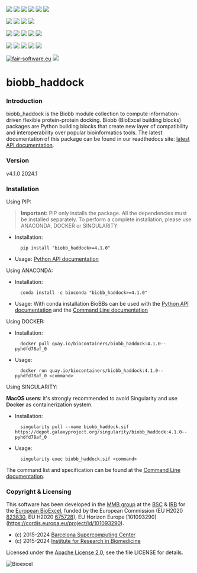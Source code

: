 [![](https://img.shields.io/github/v/tag/bioexcel/biobb_haddock?label=Version)](https://GitHub.com/bioexcel/biobb_haddock/tags/)
[![](https://img.shields.io/pypi/v/biobb-haddock.svg?label=Pypi)](https://pypi.python.org/pypi/biobb-haddock/)
[![](https://img.shields.io/conda/vn/bioconda/biobb_haddock?label=Conda)](https://anaconda.org/bioconda/biobb_haddock)
[![](https://img.shields.io/conda/dn/bioconda/biobb_haddock?label=Conda%20Downloads)](https://anaconda.org/bioconda/biobb_haddock)
[![](https://img.shields.io/badge/Docker-Quay.io-blue)](https://quay.io/repository/biocontainers/biobb_haddock?tab=tags)
[![](https://img.shields.io/badge/Singularity-GalaxyProject-blue)](https://depot.galaxyproject.org/singularity/biobb_haddock:4.1.0--pyhdfd78af_0)

[![](https://img.shields.io/badge/OS-Unix%20%7C%20MacOS-blue)](https://github.com/bioexcel/biobb_haddock)
[![](https://img.shields.io/pypi/pyversions/biobb-haddock.svg?label=Python%20Versions)](https://pypi.org/project/biobb-haddock/)
[![](https://img.shields.io/badge/License-Apache%202.0-blue.svg)](https://opensource.org/licenses/Apache-2.0)
[![](https://img.shields.io/badge/Open%20Source%3f-Yes!-blue)](https://github.com/bioexcel/biobb_haddock)

[![](https://readthedocs.org/projects/biobb-haddock/badge/?version=latest&label=Docs)](https://biobb-haddock.readthedocs.io/en/latest/?badge=latest)
[![](https://img.shields.io/website?down_message=Offline&label=Biobb%20Website&up_message=Online&url=https%3A%2F%2Fmmb.irbbarcelona.org%2Fbiobb%2F)](https://mmb.irbbarcelona.org/biobb/)
[![](https://img.shields.io/badge/Youtube-tutorial-blue?logo=youtube&logoColor=red)](https://www.youtube.com/watch?v=ou1DOGNs0xM)
[![](https://zenodo.org/badge/DOI/10.1038/s41597-019-0177-4.svg)](https://doi.org/10.1038/s41597-019-0177-4)
[![](https://img.shields.io/endpoint?color=brightgreen&url=https%3A%2F%2Fapi.juleskreuer.eu%2Fcitation-badge.php%3Fshield%26doi%3D10.1038%2Fs41597-019-0177-4)](https://www.nature.com/articles/s41597-019-0177-4#citeas)

[![](https://docs.bioexcel.eu/biobb_haddock/junit/testsbadge.svg)](https://docs.bioexcel.eu/biobb_haddock/junit/report.html)
[![](https://docs.bioexcel.eu/biobb_haddock/coverage/coveragebadge.svg)](https://docs.bioexcel.eu/biobb_haddock/coverage/)
[![](https://docs.bioexcel.eu/biobb_haddock/flake8/flake8badge.svg)](https://docs.bioexcel.eu/biobb_haddock/flake8/)
[![](https://img.shields.io/github/last-commit/bioexcel/biobb_haddock?label=Last%20Commit)](https://github.com/bioexcel/biobb_haddock/commits/master)
[![](https://img.shields.io/github/issues/bioexcel/biobb_haddock.svg?color=brightgreen&label=Issues)](https://GitHub.com/bioexcel/biobb_haddock/issues/)

[![fair-software.eu](https://img.shields.io/badge/fair--software.eu-%E2%97%8F%20%20%E2%97%8F%20%20%E2%97%8F%20%20%E2%97%8F%20%20%E2%97%8F-green)](https://fair-software.eu)
[![](https://www.bestpractices.dev/projects/8847/badge)](https://www.bestpractices.dev/projects/8847)

[](https://bestpractices.coreinfrastructure.org/projects/8847/badge)

[//]: # (The previous line invisible link is for compatibility with the howfairis script https://github.com/fair-software/howfairis-github-action/tree/main wich uses the old bestpractices URL)

# biobb_haddock

### Introduction
biobb_haddock is the Biobb module collection to compute information-driven flexible protein-protein docking.
Biobb (BioExcel building blocks) packages are Python building blocks that
create new layer of compatibility and interoperability over popular
bioinformatics tools.
The latest documentation of this package can be found in our readthedocs site:
[latest API documentation](http://biobb-haddock.readthedocs.io/en/latest/).

### Version
v4.1.0 2024.1

### Installation
Using PIP:

> **Important:** PIP only installs the package. All the dependencies must be installed separately. To perform a complete installation, please use ANACONDA, DOCKER or SINGULARITY.

* Installation:


        pip install "biobb_haddock>=4.1.0"


* Usage: [Python API documentation](https://biobb-haddock.readthedocs.io/en/latest/modules.html)

Using ANACONDA:

* Installation:


        conda install -c bioconda "biobb_haddock>=4.1.0"


* Usage: With conda installation BioBBs can be used with the [Python API documentation](https://biobb-haddock.readthedocs.io/en/latest/modules.html) and the [Command Line documentation](https://biobb-haddock.readthedocs.io/en/latest/command_line.html)

Using DOCKER:

* Installation:


        docker pull quay.io/biocontainers/biobb_haddock:4.1.0--pyhdfd78af_0


* Usage:


        docker run quay.io/biocontainers/biobb_haddock:4.1.0--pyhdfd78af_0 <command>


Using SINGULARITY:

**MacOS users**: it's strongly recommended to avoid Singularity and use **Docker** as containerization system.

* Installation:


        singularity pull --name biobb_haddock.sif https://depot.galaxyproject.org/singularity/biobb_haddock:4.1.0--pyhdfd78af_0


* Usage:


        singularity exec biobb_haddock.sif <command>


The command list and specification can be found at the [Command Line documentation](https://biobb-haddock.readthedocs.io/en/latest/command_line.html).


### Copyright & Licensing
This software has been developed in the [MMB group](http://mmb.irbbarcelona.org) at the [BSC](http://www.bsc.es/) & [IRB](https://www.irbbarcelona.org/) for the [European BioExcel](http://bioexcel.eu/), funded by the European Commission (EU H2020 [823830](http://cordis.europa.eu/projects/823830), EU H2020 [675728](http://cordis.europa.eu/projects/675728)), EU Horizon Europe [101093290] (https://cordis.europa.eu/project/id/101093290).

* (c) 2015-2024 [Barcelona Supercomputing Center](https://www.bsc.es/)
* (c) 2015-2024 [Institute for Research in Biomedicine](https://www.irbbarcelona.org/)

Licensed under the
[Apache License 2.0](https://www.apache.org/licenses/LICENSE-2.0), see the file LICENSE for details.

![](https://bioexcel.eu/wp-content/uploads/2019/04/Bioexcell_logo_1080px_transp.png "Bioexcel")
